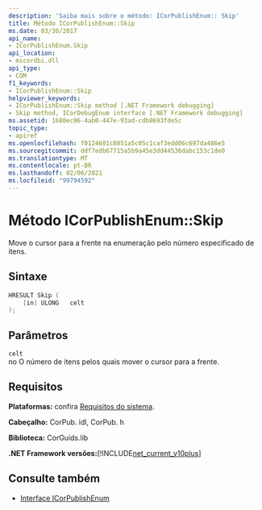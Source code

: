 ```yaml
---
description: 'Saiba mais sobre o método: ICorPublishEnum:: Skip'
title: Método ICorPublishEnum::Skip
ms.date: 03/30/2017
api_name:
- ICorPublishEnum.Skip
api_location:
- mscordbi.dll
api_type:
- COM
f1_keywords:
- ICorPublishEnum::Skip
helpviewer_keywords:
- ICorPublishEnum::Skip method [.NET Framework debugging]
- Skip method, ICorDebugEnum interface [.NET Framework debugging]
ms.assetid: 1680ec06-4ab0-447e-93ad-cdb8693fde5c
topic_type:
- apiref
ms.openlocfilehash: f0124681c8051a5c05c1caf3edd06c697da486e5
ms.sourcegitcommit: ddf7edb67715a5b9a45e3dd44536dabc153c1de0
ms.translationtype: MT
ms.contentlocale: pt-BR
ms.lasthandoff: 02/06/2021
ms.locfileid: "99794592"
---
```

# <a name="icorpublishenumskip-method"></a>Método ICorPublishEnum::Skip

Move o cursor para a frente na enumeração pelo número especificado de itens.  
  
## <a name="syntax"></a>Sintaxe  
  
```cpp  
HRESULT Skip (  
    [in] ULONG   celt  
);  
```  
  
## <a name="parameters"></a>Parâmetros  

 `celt`  
 no O número de itens pelos quais mover o cursor para a frente.  
  
## <a name="requirements"></a>Requisitos  

 **Plataformas:** confira [Requisitos do sistema](../../get-started/system-requirements.md).  
  
 **Cabeçalho:** CorPub. idl, CorPub. h  
  
 **Biblioteca:** CorGuids.lib  
  
 **.NET Framework versões:**[!INCLUDE[net_current_v10plus](../../../../includes/net-current-v10plus-md.md)]  
  
## <a name="see-also"></a>Consulte também

- [Interface ICorPublishEnum](icorpublishenum-interface.md)
